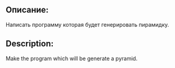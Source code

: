 ## Описание:
Написать программу которая будет генерировать пирамидку. 

## Description:
Make the program which will be generate a pyramid.